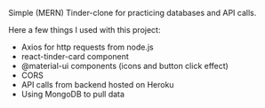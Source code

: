 Simple (MERN) Tinder-clone for practicing databases and API calls.

Here a few things I used with this project:

- Axios for http requests from node.js
- react-tinder-card component
- @material-ui components (icons and button click effect)
- CORS
- API calls from backend hosted on Heroku
- Using MongoDB to pull data

